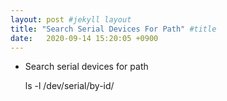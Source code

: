 ```yaml
---
layout: post #jekyll layout
title: "Search Serial Devices For Path" #title 
date:   2020-09-14 15:20:05 +0900                 
---
```


-   Search serial devices for path

    ls -l /dev/serial/by-id/  

